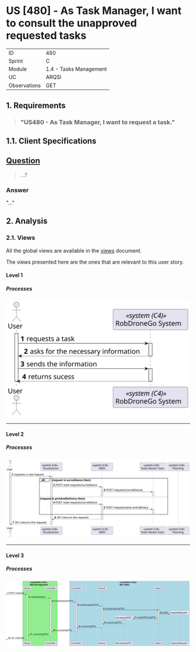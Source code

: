 # US [480] - As Task Manager, I want to consult the unapproved requested tasks

|              |                        |
| ------------ | ---------------------- |
| ID           | 480                    |
| Sprint       | C                      |
| Module       | 1.4 - Tasks Management |
| UC           | ARQSI                  |
| Observations | GET                    |

## 1. Requirements

> ### "US480 - As Task Manager, I want to request a task."

## 1.1. Client Specifications

## [Question](https://moodle.isep.ipp.pt/mod/forum/discuss.php?d=)

> ...?

### Answer

"..."

## 2. Analysis

### 2.1. Views

All the global views are available in the [views](../../views/readme.md) document.

The views presented here are the ones that are relevant to this user story.

#### Level 1

##### Processes

![Level 1 Processes View](views/level-1/assets/process-view.svg)

---

#### Level 2

##### Processes

![Level 2 Processes View](views/level-2/assets/process-view.svg)

---

#### Level 3

##### Processes

![Level 3 Processes View](views/level-3/assets/process-view.svg)
